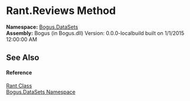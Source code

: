 # Rant.Reviews Method 
 

**Namespace:**&nbsp;<a href="N_Bogus_DataSets">Bogus.DataSets</a><br />**Assembly:**&nbsp;Bogus (in Bogus.dll) Version: 0.0.0-localbuild built on 1/1/2015 12:00:00 AM

## See Also


#### Reference
<a href="T_Bogus_DataSets_Rant">Rant Class</a><br /><a href="N_Bogus_DataSets">Bogus.DataSets Namespace</a><br />